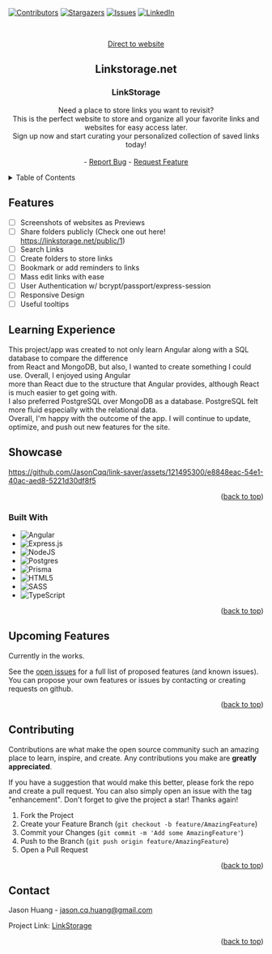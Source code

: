 <!--Template from https://github.com/othneildrew/Best-README-Template -->
<a name="readme-top"></a>

<!-- PROJECT SHIELDS -->
[![Contributors][contributors-shield]][contributors-url]
[![Stargazers][stars-shield]][stars-url]
[![Issues][issues-shield]][issues-url]
[![LinkedIn][linkedin-shield]][linkedin-url]

<!-- PROJECT LOGO -->
<br />
<div align="center">

<a href="https://linkstorage.net" target="_blank">Direct to website</a>
<h2>Linkstorage.net</h2>

<h3 align="center">LinkStorage</h3>
    Need a place to store links you want to revisit?
        <br />
    This is the perfect website to store and organize all your favorite links and websites for easy access later. 
        <br />
    Sign up now and start curating your personalized collection of saved links today!
    <br />
    <br />
    -
    <a href="https://github.com/JasonCqq/link-saver/issues/new?labels=bug&template=bug-report---.md">Report Bug</a>
    -
    <a href="https://github.com/JasonCqq/link-saver/issues/new?labels=enhancement&template=feature-request---.md">Request Feature</a>
  </p>
</div>

<!-- TABLE OF CONTENTS -->
<details>
  <summary>Table of Contents</summary>
  <ol>
    <li>
      <a href="#about-the-project">About The Project</a>
      <ul>
        <li><a href="#built-with">Built With</a></li>
      </ul>
    </li>
    <li><a href="#contributing">Contributing</a></li>
    <li><a href="#contact">Contact</a></li>
  </ol>
</details>

## Features
- [ ] Screenshots of websites as Previews
- [ ] Share folders publicly (Check one out here! https://linkstorage.net/public/1)
- [ ] Search Links
- [ ] Create folders to store links
- [ ] Bookmark or add reminders to links
- [ ] Mass edit links with ease
- [ ] User Authentication w/ bcrypt/passport/express-session
- [ ] Responsive Design
- [ ] Useful tooltips

## Learning Experience
This project/app was created to not only learn Angular along with a SQL database to compare the difference
<br />
from React and MongoDB, but also, I wanted to create something I could use. Overall, I enjoyed using Angular
<br />
more than React due to the structure that Angular provides, although React is much easier to get going with.
<br />
I also preferred PostgreSQL over MongoDB as a database. PostgreSQL felt more fluid especially with the relational data.
<br />
Overall, I'm happy with the outcome of the app. I will continue to update, optimize, and push out new features for the site.

## Showcase
https://github.com/JasonCqq/link-saver/assets/121495300/e8848eac-54e1-40ac-aed8-5221d30df8f5

<p align="right">(<a href="#readme-top">back to top</a>)</p>

### Built With
* ![Angular](https://img.shields.io/badge/Angular-DD0031?style=for-the-badge&logo=angular&logoColor=white)
* ![Express.js](https://img.shields.io/badge/express.js-%23404d59.svg?style=for-the-badge&logo=express&logoColor=%2361DAFB)
* ![NodeJS](https://img.shields.io/badge/node.js-6DA55F?style=for-the-badge&logo=node.js&logoColor=white)
* ![Postgres](https://img.shields.io/badge/postgres-%23316192.svg?style=for-the-badge&logo=postgresql&logoColor=white)
* ![Prisma](https://img.shields.io/badge/Prisma-3982CE?style=for-the-badge&logo=Prisma&logoColor=white)
* ![HTML5](https://img.shields.io/badge/html5-%23E34F26.svg?style=for-the-badge&logo=html5&logoColor=white)
* ![SASS](https://img.shields.io/badge/SASS-hotpink.svg?style=for-the-badge&logo=SASS&logoColor=white)
* ![TypeScript](https://img.shields.io/badge/typescript-%23007ACC.svg?style=for-the-badge&logo=typescript&logoColor=white)
<p align="right">(<a href="#readme-top">back to top</a>)</p>

<!-- ROADMAP -->
## Upcoming Features
Currently in the works.

See the [open issues](https://github.com/github_username/repo_name/issues) for a full list of proposed features (and known issues).
You can propose your own features or issues by contacting or creating requests on github.

<p align="right">(<a href="#readme-top">back to top</a>)</p>

<!-- CONTRIBUTING -->
## Contributing

Contributions are what make the open source community such an amazing place to learn, inspire, and create. Any contributions you make are **greatly appreciated**.

If you have a suggestion that would make this better, please fork the repo and create a pull request. You can also simply open an issue with the tag "enhancement".
Don't forget to give the project a star! Thanks again!

1. Fork the Project
2. Create your Feature Branch (`git checkout -b feature/AmazingFeature`)
3. Commit your Changes (`git commit -m 'Add some AmazingFeature'`)
4. Push to the Branch (`git push origin feature/AmazingFeature`)
5. Open a Pull Request

<p align="right">(<a href="#readme-top">back to top</a>)</p>

<!-- CONTACT -->
## Contact

Jason Huang - jason.cq.huang@gmail.com

Project Link: [LinkStorage](https://github.com/JasonCqq/link-saver)

<p align="right">(<a href="#readme-top">back to top</a>)</p>

<!-- MARKDOWN LINKS & IMAGES -->
[contributors-shield]: https://img.shields.io/github/contributors/github_username/repo_name.svg?style=for-the-badge
[contributors-url]: https://github.com/JasonCqq/link-saver/graphs/contributors
[stars-shield]: https://img.shields.io/github/stars/github_username/repo_name.svg?style=for-the-badge
[stars-url]: https://github.com/JasonCqq/link-saver/stargazers
[issues-shield]: https://img.shields.io/github/issues/github_username/repo_name.svg?style=for-the-badge
[issues-url]: https://github.com/JasonCqq/link-saver/issues
[linkedin-shield]: https://img.shields.io/badge/-LinkedIn-black.svg?style=for-the-badge&logo=linkedin&colorB=555
[linkedin-url]: https://www.linkedin.com/in/jason-huang-38813324b/
